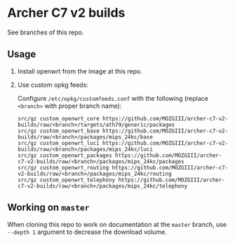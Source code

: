 # Archer C7 v2 builds

See branches of this repo.

## Usage

1. Install openwrt from the image at this repo.

2. Use custom opkg feeds:

   Configure `/etc/opkg/customfeeds.conf` with the following (replace `<branch>` with proper branch name):

   ```
   src/gz custom_openwrt_core https://github.com/MOZGIII/archer-c7-v2-builds/raw/<branch>/targets/ath79/generic/packages
   src/gz custom_openwrt_base https://github.com/MOZGIII/archer-c7-v2-builds/raw/<branch>/packages/mips_24kc/base
   src/gz custom_openwrt_luci https://github.com/MOZGIII/archer-c7-v2-builds/raw/<branch>/packages/mips_24kc/luci
   src/gz custom_openwrt_packages https://github.com/MOZGIII/archer-c7-v2-builds/raw/<branch>/packages/mips_24kc/packages
   src/gz custom_openwrt_routing https://github.com/MOZGIII/archer-c7-v2-builds/raw/<branch>/packages/mips_24kc/routing
   src/gz custom_openwrt_telephony https://github.com/MOZGIII/archer-c7-v2-builds/raw/<branch>/packages/mips_24kc/telephony
   ```

## Working on `master`

When cloning this repo to work on documentation at the `master` branch, use `--depth 1` argument to decrease the download volume.
